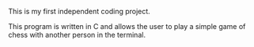 This is my first independent coding project.

This program is written in C and allows the user to play a simple game of chess with another person in the terminal. 
